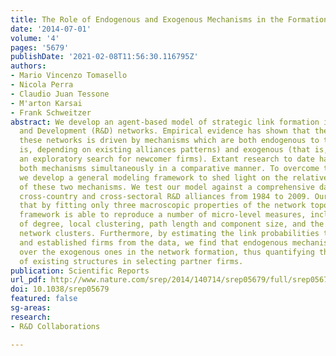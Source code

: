 ```yaml
---
title: The Role of Endogenous and Exogenous Mechanisms in the Formation of R&D Networks
date: '2014-07-01'
volume: '4'
pages: '5679'
publishDate: '2021-02-08T11:56:30.116795Z'
authors:
- Mario Vincenzo Tomasello
- Nicola Perra
- Claudio Juan Tessone
- M'arton Karsai
- Frank Schweitzer
abstract: We develop an agent-based model of strategic link formation in Research
  and Development (R&D) networks. Empirical evidence has shown that the growth of
  these networks is driven by mechanisms which are both endogenous to the system (that
  is, depending on existing alliances patterns) and exogenous (that is, driven by
  an exploratory search for newcomer firms). Extant research to date has not investigated
  both mechanisms simultaneously in a comparative manner. To overcome this limitation,
  we develop a general modeling framework to shed light on the relative importance
  of these two mechanisms. We test our model against a comprehensive dataset, listing
  cross-country and cross-sectoral R&D alliances from 1984 to 2009. Our results show
  that by fitting only three macroscopic properties of the network topology, this
  framework is able to reproduce a number of micro-level measures, including the distributions
  of degree, local clustering, path length and component size, and the emergence of
  network clusters. Furthermore, by estimating the link probabilities towards newcomers
  and established firms from the data, we find that endogenous mechanisms are predominant
  over the exogenous ones in the network formation, thus quantifying the importance
  of existing structures in selecting partner firms.
publication: Scientific Reports
url_pdf: http://www.nature.com/srep/2014/140714/srep05679/full/srep05679.html
doi: 10.1038/srep05679
featured: false
sg-areas:
research:
- R&D Collaborations

---
```

